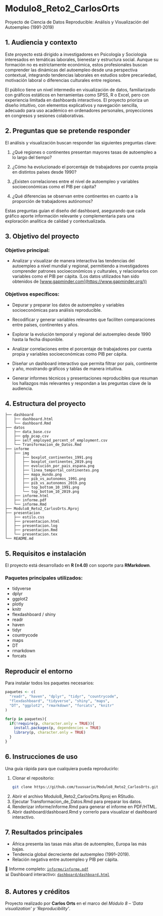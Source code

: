 # Modulo8_Reto2_CarlosOrts

Proyecto de Ciencia de Datos Reproducible: Análisis y Visualización del Autoempleo (1991-2019)

## 1. Audiencia y contexto

Este proyecto está dirigido a investigadores en Psicología y Sociología interesados en temáticas laborales, bienestar y estructura social. Aunque su formación no es estrictamente económica, estos profesionales buscan comprender las dinámicas del autoempleo desde una perspectiva contextual, integrando tendencias laborales en estudios sobre precariedad, motivación laboral o diferencias culturales entre regiones.

El público tiene un nivel intermedio en visualización de datos, familiarizado con gráficos estáticos en herramientas como SPSS, R o Excel, pero con experiencia limitada en dashboards interactivos. El proyecto prioriza un diseño intuitivo, con elementos explicativos y navegación sencilla, adecuado para uso académico en ordenadores personales, proyecciones en congresos y sesiones colaborativas.

## 2. Preguntas que se pretende responder

El análisis y visualización buscan responder las siguientes preguntas clave:

1. ¿Qué regiones o continentes presentan mayores tasas de autoempleo a lo largo del tiempo?

2. ¿Cómo ha evolucionado el porcentaje de trabajadores por cuenta propia en distintos países desde 1990?

3. ¿Existen correlaciones entre el nivel de autoempleo y variables socioeconómicas como el PIB per cápita?

4. ¿Qué diferencias se observan entre continentes en cuanto a la proporción de trabajadores autónomos?

Estas preguntas guían el diseño del dashboard, asegurando que cada gráfico aporte información relevante y complementaria para una exploración analítica de calidad y contextualizada.

## 3. Objetivo del proyecto

### Objetivo principal:
- Analizar y visualizar de manera interactiva las tendencias del autoempleo a nivel mundial y regional, permitiendo a investigadores comprender patrones socioeconómicos y culturales, y relacionarlos con variables como el PIB per cápita. (Los datos utilizados han sido obtenidos de [www.gapminder.com](https://www.gapminder.org/))

### Objetivos específicos:

- Depurar y preparar los datos de autoempleo y variables socioeconómicas para análisis reproducible.

- Recodificar y generar variables relevantes que faciliten comparaciones entre países, continentes y años.

- Explorar la evolución temporal y regional del autoempleo desde 1990 hasta la fecha disponible.

- Analizar correlaciones entre el porcentaje de trabajadores por cuenta propia y variables socioeconómicas como PIB per cápita.

- Diseñar un dashboard interactivo que permita filtrar por país, continente y año, mostrando gráficos y tablas de manera intuitiva.

- Generar informes técnicos y presentaciones reproducibles que resuman los hallazgos más relevantes y respondan a las preguntas clave de la audiencia.

## 4. Estructura del proyecto

```plaintext
├── dashboard
│   ├── dashboard.html
│   └── dashboard.Rmd
├── datos
│   ├── data_base.csv
│   ├── gdp_pcap.csv
│   ├── self_employed_percent_of_employment.csv
│   └── Transformacion_de_Datos.Rmd
├── informe
│   ├── img
│   │   ├── boxplot_continentes_1991.png
│   │   ├── boxplot_continentes_2019.png
│   │   ├── evolución_por_pais_espana.png
│   │   ├── linea_temportal_continentes.png
│   │   ├── mapa_mundo.png
│   │   ├── pib_vs_autonomos_1991.png
│   │   ├── pib_vs_autonomos_2019.png
│   │   ├── top_bottom_10_1991.png
│   │   └── top_bottom_10_2019.png
│   ├── informe.html
│   ├── informe.pdf
│   └── informe.Rmd
├── Modulo8_Reto2_CarlosOrts.Rproj
├── presentacion
│   ├── estilo.css
│   ├── presentacion.html
│   ├── presentacion.log
│   ├── presentacion.Rmd
│   └── presentacion.tex
└── README.md
```

## 5. Requisitos e instalación

El proyecto está desarrollado en **R (≥4.0)** con soporte para **RMarkdown**.  

### Paquetes principales utilizados:
- tidyverse
- dplyr
- ggplot2
- plotly
- knitr
- flexdashboard / shiny
- readr
- haven
- tidyr
- countrycode
- maps
- DT
- rmarkdown
- forcats
 
## Reproducir el entorno
Para instalar todos los paquetes necesarios:

```r
paquetes <- c(
  "readr", "haven", "dplyr", "tidyr", "countrycode",
  "flexdashboard", "tidyverse", "shiny", "maps",
  "DT", "ggplot2", "rmarkdown", "forcats", "knitr"
)

for(p in paquetes){
  if(!require(p, character.only = TRUE)){
    install.packages(p, dependencies = TRUE)
    library(p, character.only = TRUE)
  }
}
```

## 6. Instrucciones de uso
Una guía rápida para que cualquiera pueda reproducirlo:

1. Clonar el repositorio:  
   ```bash
   git clone https://github.com/tuusuario/Modulo8_Reto2_CarlosOrts.git
2. Abrir el archivo Modulo8_Reto2_CarlosOrts.Rproj en RStudio.
3. Ejecutar Transformacion_de_Datos.Rmd para preparar los datos.
4. Renderizar informe/informe.Rmd para generar el informe en PDF/HTML.
5. Abrir dashboard/dashboard.Rmd y correrlo para visualizar el dashboard interactivo.

## 7. Resultados principales

- África presenta las tasas más altas de autoempleo, Europa las más bajas.  
- Tendencia global decreciente del autoempleo (1991–2019).  
- Relación negativa entre autoempleo y PIB per cápita.  

📄 Informe completo: [`informe/informe.pdf`](informe/informe.pdf)  
📊 Dashboard interactivo: [`dashboard/dashboard.html`](dashboard/dashboard.html)

## 8. Autores y créditos
Proyecto realizado por **Carlos Orts** en el marco del *Módulo 8 – 'Data visualization' y 'Reproducibility'*.  

